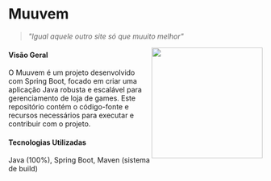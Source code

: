 <h1 align="left">Muuvem</h1>

> *"Igual aquele outro site só que muuito melhor"*

<img align="right" height="220" src="https://i.imgur.com/G3JaXz4.png"/>

#### Visão Geral
O Muuvem é um projeto desenvolvido com Spring Boot, focado em criar uma aplicação Java robusta e escalável para gerenciamento de loja de games. Este repositório contém o código-fonte e recursos necessários para executar e contribuir com o projeto.

#### Tecnologias Utilizadas
Java (100%), Spring Boot, Maven (sistema de build)
